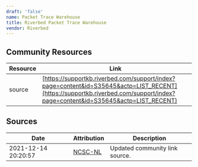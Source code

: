 ```yaml
---
draft: 'false'
name: Packet Trace Warehouse
title: Riverbed Packet Trace Warehouse
vendor: Riverbed
---
```



## Community Resources
| Resource | Link |
| --- | --- |
| source | [https://supportkb.riverbed.com/support/index?page=content&id=S35645&actp=LIST_RECENT](https://supportkb.riverbed.com/support/index?page=content&id=S35645&actp=LIST_RECENT) |


## Sources
| Date | Attribution | Description |
| --- | --- | --- |
| 2021-12-14 20:20:57 | [NCSC-NL](https://github.com/NCSC-NL/log4shell/blob/main/software/README.md) | Updated community link source.  |

